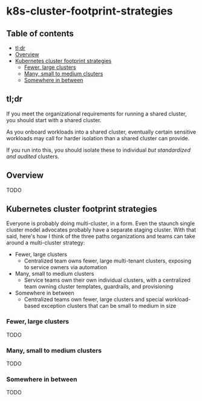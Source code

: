 # k8s-cluster-footprint-strategies

## Table of contents

* [tl;dr](#tl;dr)
* [Overview](#Overview)
* [Kubernetes cluster footprint strategies](#Kubernetes-cluster-footprint-strategies)
   * [Fewer, large clusters](#Fewer-large-clusters)
   * [Many, small to medium clsuters](#Many-small-to-medium-clusters)
   * [Somewhere in between](#Somewhere-in-between)

## tl;dr

If you meet the organizational requirements for running a shared cluster, you should start with a shared cluster.

As you onboard workloads into a shared cluster, eventually certain sensitive workloads may call for harder isolation than a shared cluster can provide. 

If you run into this, you should isolate these to individual _but standardized and audited_ clusters. 

## Overview

TODO

## Kubernetes cluster footprint strategies

Everyone is probably doing multi-cluster, in a form. Even the staunch single cluster model advocates probably have a separate staging cluster. With that said, here's how I think of the three paths organizations and teams can take around a multi-cluster strategy:

* Fewer, large clusters
    * Centralized team owns fewer, large multi-tenant clusters, exposing to service owners via automation
* Many, small to medium clusters
    * Service teams own their own individual clusters, with a centralized team owning cluster templates, guardrails, and provisioning 
* Somewhere in between
    * Centralized teams own fewer, large clusters and special workload-based exception clusters that can be small to medium in size

### Fewer, large clusters

TODO

### Many, small to medium clusters

TODO

### Somewhere in between

TODO
